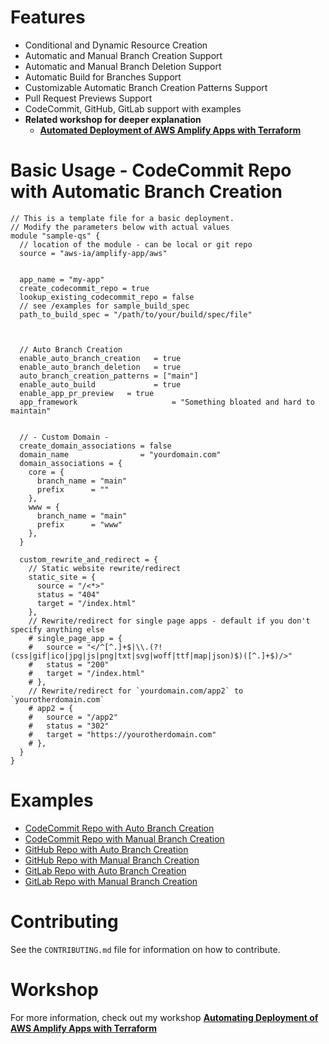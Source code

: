 # Features

- Conditional and Dynamic Resource Creation
- Automatic and Manual Branch Creation Support
- Automatic and Manual Branch Deletion Support
- Automatic Build for Branches Support
- Customizable Automatic Branch Creation Patterns Support
- Pull Request Previews Support
- CodeCommit, GitHub, GitLab support with examples
- **Related workshop for deeper explanation**
  - [**Automated Deployment of AWS Amplify Apps with Terraform**](https://catalog.workshops.aws/amplify-with-terraform/)

# Basic Usage - CodeCommit Repo with Automatic Branch Creation

```hcl
// This is a template file for a basic deployment.
// Modify the parameters below with actual values
module "sample-qs" {
  // location of the module - can be local or git repo
  source = "aws-ia/amplify-app/aws"


  app_name = "my-app"
  create_codecommit_repo = true
  lookup_existing_codecommit_repo = false
  // see /examples for sample_build_spec
  path_to_build_spec = "/path/to/your/build/spec/file"



  // Auto Branch Creation
  enable_auto_branch_creation   = true
  enable_auto_branch_deletion   = true
  auto_branch_creation_patterns = ["main"]
  enable_auto_build             = true
  enable_app_pr_preview   = true
  app_framework                     = "Something bloated and hard to maintain"


  // - Custom Domain -
  create_domain_associations = false
  domain_name                = "yourdomain.com"
  domain_associations = {
    core = {
      branch_name = "main"
      prefix      = ""
    },
    www = {
      branch_name = "main"
      prefix      = "www"
    },
  }

  custom_rewrite_and_redirect = {
    // Static website rewrite/redirect
    static_site = {
      source = "/<*>"
      status = "404"
      target = "/index.html"
    },
    // Rewrite/redirect for single page apps - default if you don't specify anything else
    # single_page_app = {
    #   source = "</^[^.]+$|\\.(?!(css|gif|ico|jpg|js|png|txt|svg|woff|ttf|map|json)$)([^.]+$)/>"
    #   status = "200"
    #   target = "/index.html"
    # },
    // Rewrite/redirect for `yourdomain.com/app2` to `yourotherdomain.com`
    # app2 = {
    #   source = "/app2"
    #   status = "302"
    #   target = "https://yourotherdomain.com"
    # },
  }
}
```

# Examples

- [CodeCommit Repo with Auto Branch Creation](https://github.com/aws-ia/terraform-aws-amplify-app/blob/main/examples/codecommit-deployment/auto-branch-creation/main.tf)
- [CodeCommit Repo with Manual Branch Creation](https://github.com/aws-ia/terraform-aws-amplify-app/blob/main/examples/codecommit-deployment/manual-branch-creation/main.tf)
- [GitHub Repo with Auto Branch Creation](https://github.com/aws-ia/terraform-aws-amplify-app/blob/main/examples/github-deployment/auto-branch-creation/main.tf)
- [GitHub Repo with Manual Branch Creation](https://github.com/aws-ia/terraform-aws-amplify-app/blob/main/examples/github-deployment/auto-branch-creation/main.tf)
- [GitLab Repo with Auto Branch Creation](https://github.com/aws-ia/terraform-aws-amplify-app/blob/main/examples/gitlab-deployment/auto-branch-creation/main.tf)
- [GitLab Repo with Manual Branch Creation](https://github.com/aws-ia/terraform-aws-amplify-app/blob/main/examples/gitlab-deployment/auto-branch-creation/main.tf)

# Contributing

See the `CONTRIBUTING.md` file for information on how to contribute.

# Workshop

For more information, check out my workshop [**Automating Deployment of AWS Amplify Apps with Terraform**](https://catalog.workshops.aws/amplify-with-terraform/)

